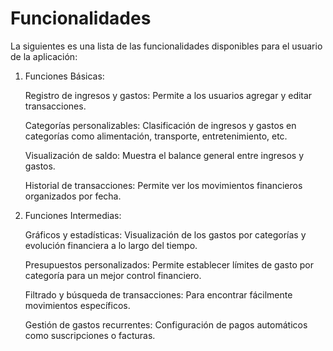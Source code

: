 # Funcionalidades

La siguientes es una lista de las funcionalidades disponibles para el usuario de la aplicación:

1. Funciones Básicas:
   
   Registro de ingresos y gastos: Permite a los usuarios agregar y editar transacciones.
   
   Categorías personalizables: Clasificación de ingresos y gastos en categorías como alimentación, transporte, entretenimiento, etc.
   
   Visualización de saldo: Muestra el balance general entre ingresos y gastos.
   
   Historial de transacciones: Permite ver los movimientos financieros organizados por fecha.

2. Funciones Intermedias:
  
   Gráficos y estadísticas: Visualización de los gastos por categorías y evolución financiera a lo largo del tiempo.
   
   Presupuestos personalizados: Permite establecer límites de gasto por categoría para un mejor control financiero.
   
   Filtrado y búsqueda de transacciones: Para encontrar fácilmente movimientos específicos.
   
   Gestión de gastos recurrentes: Configuración de pagos automáticos como suscripciones o facturas.
